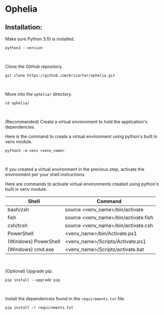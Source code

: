 # Ophelia

## Installation:

Make sure Python 3.10 is installed.

```
python3 --version
```
<br>

Clone the GitHub repository.

```
git clone https://github.com/bricarter/ophelia.git
```
<br>

Move into the `ophelia/` directory.

```
cd ophelia/
```
<br>

(Recommended) Create a virtual environment to hold the application's dependencies.

Here is the command to create a virtual environment using python's built in venv module.

```
python3 -m venv <venv_name> 
```
<br>

If you created a virtual environment in the previous step, activate the environment per your shell instructions.

Here are commands to activate virtual environments created using python's built in venv module.

| Shell | Command |
| --- | --- |
| bash/zsh | source <venv_name>/bin/activate |
| fish | source <venv_name>/bin/activate.fish |
| csh/tcsh | source <venv_name>/bin/activate.csh |
| PowerShell | <venv_name>/bin/Activate.ps1 |
| (Windows) PowerShell | <venv_name>/Scripts/Activate.ps1 |
| (Windows) cmd.exe | <venv_name>/Scripts/activate.bat |
<br>

(Optional) Upgrade pip.

```
pip install --upgrade pip
```
<br>

Install the dependencies found in the `requirements.txt` file.

```
pip install -r requirements.txt
```